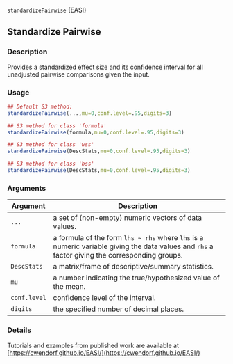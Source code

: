 `standardizePairwise` {EASI}

## Standardize Pairwise

### Description

Provides a standardized effect size and its confidence interval for all unadjusted pairwise comparisons given the input.

### Usage

```r
## Default S3 method:
standardizePairwise(...,mu=0,conf.level=.95,digits=3)

## S3 method for class 'formula'
standardizePairwise(formula,mu=0,conf.level=.95,digits=3)

## S3 method for class 'wss'
standardizePairwise(DescStats,mu=0,conf.level=.95,digits=3)

## S3 method for class 'bss'
standardizePairwise(DescStats,mu=0,conf.level=.95,digits=3)
```

### Arguments

Argument | Description
--- | ---
```...``` | a set of (non-empty) numeric vectors of data values.
```formula``` | a formula of the form `lhs ~ rhs` where `lhs` is a numeric variable giving the data values and `rhs` a factor giving the corresponding groups.
```DescStats``` | a matrix/frame of descriptive/summary statistics.
```mu``` | a number indicating the true/hypothesized value of the mean.
```conf.level``` | confidence level of the interval.
```digits``` | the specified number of decimal places.

### Details

Tutorials and examples from published work are available at [https://cwendorf.github.io/EASI/](https://cwendorf.github.io/EASI/) 
